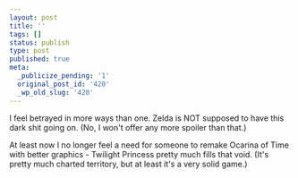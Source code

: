 ```yaml
---
layout: post
title: ''
tags: []
status: publish
type: post
published: true
meta:
  _publicize_pending: '1'
  original_post_id: '420'
  _wp_old_slug: '420'
---
```

I feel betrayed in more ways than one.  Zelda is NOT supposed to have this dark shit going on.  (No, I won't offer any more spoiler than that.)

At least now I no longer feel a need for someone to remake Ocarina of Time with better graphics - Twilight Princess pretty much fills that void.  (It's pretty much charted territory, but at least it's a very solid game.)
